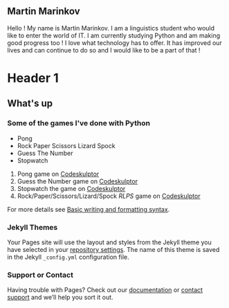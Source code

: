## Martin Marinkov

Hello ! My name is Martin Marinkov. I am a linguistics student who would like to enter the world of IT. I am currently studying Python and am making good progress too ! I love what technology has to offer. It has improved our lives and can continue to do so and I would like to be a part of that !


# Header 1
## What's up
### Some of  the games I've done with Python

- Pong
- Rock Paper Scissors Lizard Spock
- Guess The Number 
- Stopwatch


1. Pong game on [Codeskulptor](https://py2.codeskulptor.org/#user48_hgBv6tH2Im_11.py)
2. Guess the Number game on [Codeskulptor](https://py2.codeskulptor.org/#user48_WHg3mvmWy4_7.py)
3. Stopwatch the game on [Codeskulptor](https://py2.codeskulptor.org/#user48_CnXNkWCiTK_3.py)
4. Rock/Paper/Scissors/Lizard/Spock *RLPS* game on [Codeskulptor](https://py2.codeskulptor.org/#user48_AxCFnhaaaC_1.py)

For more details see [Basic writing and formatting syntax](https://docs.github.com/en/github/writing-on-github/getting-started-with-writing-and-formatting-on-github/basic-writing-and-formatting-syntax).

### Jekyll Themes

Your Pages site will use the layout and styles from the Jekyll theme you have selected in your [repository settings](https://github.com/garrihd/garrihd.github.io/settings/pages). The name of this theme is saved in the Jekyll `_config.yml` configuration file.

### Support or Contact

Having trouble with Pages? Check out our [documentation](https://docs.github.com/categories/github-pages-basics/) or [contact support](https://support.github.com/contact) and we’ll help you sort it out.
